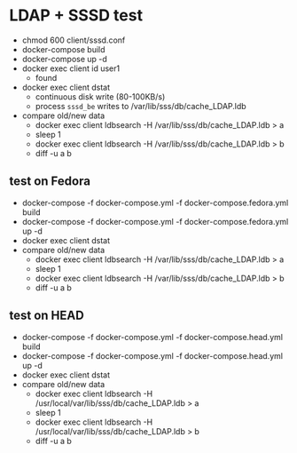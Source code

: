 # LDAP + SSSD test

- chmod 600 client/sssd.conf
- docker-compose build
- docker-compose up -d
- docker exec client id user1
  - found
- docker exec client dstat
  - continuous disk write (80-100KB/s)
  - process `sssd_be` writes to /var/lib/sss/db/cache_LDAP.ldb
- compare old/new data
  - docker exec client ldbsearch -H /var/lib/sss/db/cache_LDAP.ldb > a
  - sleep 1
  - docker exec client ldbsearch -H /var/lib/sss/db/cache_LDAP.ldb > b
  - diff -u a b

## test on Fedora

- docker-compose -f docker-compose.yml -f docker-compose.fedora.yml build
- docker-compose -f docker-compose.yml -f docker-compose.fedora.yml up -d
- docker exec client dstat
- compare old/new data
  - docker exec client ldbsearch -H /var/lib/sss/db/cache_LDAP.ldb > a
  - sleep 1
  - docker exec client ldbsearch -H /var/lib/sss/db/cache_LDAP.ldb > b
  - diff -u a b

## test on HEAD

- docker-compose -f docker-compose.yml -f docker-compose.head.yml build
- docker-compose -f docker-compose.yml -f docker-compose.head.yml up -d
- docker exec client dstat
- compare old/new data
  - docker exec client ldbsearch -H /usr/local/var/lib/sss/db/cache_LDAP.ldb > a
  - sleep 1
  - docker exec client ldbsearch -H /usr/local/var/lib/sss/db/cache_LDAP.ldb > b
  - diff -u a b

